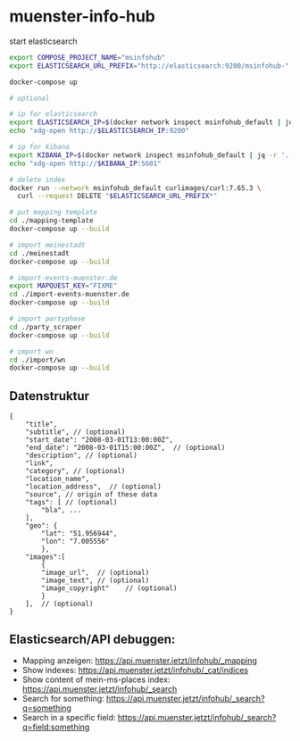 # muenster-info-hub


start elasticsearch
```bash
export COMPOSE_PROJECT_NAME="msinfohub"
export ELASTICSEARCH_URL_PREFIX="http://elasticsearch:9200/msinfohub-"

docker-compose up
```

```bash
# optional

# ip for elasticsearch
export ELASTICSEARCH_IP=$(docker network inspect msinfohub_default | jq -r '.[].Containers | to_entries[] | select(.value.Name=="'"$COMPOSE_PROJECT_NAME"'_elasticsearch_1") | .value.IPv4Address | split("/")[0]')
echo "xdg-open http://$ELASTICSEARCH_IP:9200"

# ip for kibana
export KIBANA_IP=$(docker network inspect msinfohub_default | jq -r '.[].Containers | to_entries[] | select(.value.Name=="'"$COMPOSE_PROJECT_NAME"'_kibana_1") | .value.IPv4Address | split("/")[0]')
echo "xdg-open http://$KIBANA_IP:5601"
```


```bash
# delete index
docker run --network msinfohub_default curlimages/curl:7.65.3 \
  curl --request DELETE "$ELASTICSEARCH_URL_PREFIX*"

# put mapping template
cd ./mapping-template
docker-compose up --build

# import meinestadt
cd ./meinestadt
docker-compose up --build

# import-events-muenster.de
export MAPQUEST_KEY="FIXME"
cd ./import-events-muenster.de
docker-compose up --build

# import partyphase
cd ./party_scraper
docker-compose up --build

# import wn
cd ./import/wn
docker-compose up --build
```

## Datenstruktur

```
{
    "title", 
    "subtitle", // (optional) 
    "start_date": "2008-03-01T13:00:00Z", 
    "end_date": "2008-03-01T15:00:00Z",  // (optional)
    "description", // (optional)
    "link", 
    "category", // (optional)
    "location_name", 
    "location_address",  // (optional)
    "source", // origin of these data
    "tags": [ // (optional)
        "bla", ...
    ],
    "geo": {
        "lat": "51.956944",
        "lon": "7.005556"
        },
    "images":[
        {
        "image_url",  // (optional)
        "image_text", // (optional)
        "image_copyright"    // (optional)
        }
    ],  // (optional)
}
```

## Elasticsearch/API debuggen: 

* Mapping anzeigen: https://api.muenster.jetzt/infohub/_mapping
* Show indexes: https://api.muenster.jetzt/infohub/_cat/indices
* Show content of mein-ms-places index: https://api.muenster.jetzt/infohub/_search
* Search for something: https://api.muenster.jetzt/infohub/_search?q=something
* Search in a specific field: https://api.muenster.jetzt/infohub/_search?q=field:something
